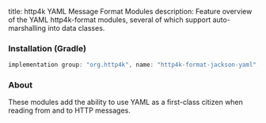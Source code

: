 title: http4k YAML Message Format Modules
description: Feature overview of the YAML http4k-format modules, several of which support auto-marshalling into data classes.

### Installation (Gradle)

```groovy
implementation group: "org.http4k", name: "http4k-format-jackson-yaml", version: "3.258.0"
```

### About
These modules add the ability to use YAML as a first-class citizen when reading from and to HTTP messages. 

[http4k]: https://http4k.org
